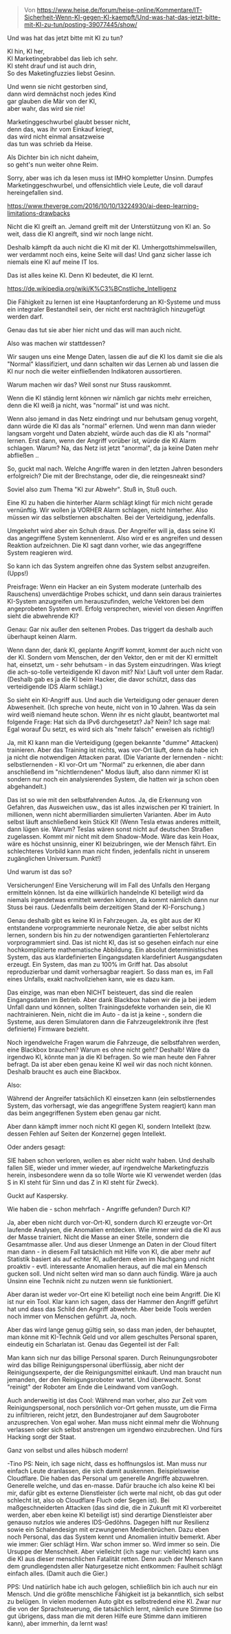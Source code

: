 > Von https://www.heise.de/forum/heise-online/Kommentare/IT-Sicherheit-Wenn-KI-gegen-KI-kaempft/Und-was-hat-das-jetzt-bitte-mit-KI-zu-tun/posting-39077445/show/

Und was hat das jetzt bitte mit KI zu tun?

KI hin, KI her,  
KI Marketingebrabbel das lieb ich sehr.  
KI steht drauf und ist auch drin,  
So des Maketingfuzzies liebst Gesinn.

Und wenn sie nicht gestorben sind,  
dann wird demnächst noch jedes Kind  
gar glauben die Mär von der KI,  
aber wahr, das wird sie nie!

Marketinggeschwurbel glaubt besser nicht,  
denn das, was ihr vom Einkauf kriegt,  
das wird nicht einmal ansatzweise  
das tun was schrieb da Heise.

Als Dichter bin ich nicht daheim,  
so geht's nun weiter ohne Reim.

Sorry, aber was ich da lesen muss ist IMHO kompletter Unsinn. Dumpfes Marketinggeschwurbel, und offensichtlich viele Leute, die voll darauf hereingefallen sind.

https://www.theverge.com/2016/10/10/13224930/ai-deep-learning-limitations-drawbacks

Nicht die KI greift an. Jemand greift mit der Unterstützung von KI an.
So weit, dass die KI angreift, sind wir noch lange nicht.

Deshalb kämpft da auch nicht die KI mit der KI.
Umhergottshimmelswillen, wer verdammt noch eins, keine Seite will das!
Und ganz sicher lasse ich niemals eine KI auf meine IT los.

Das ist alles keine KI. Denn KI bedeutet, die KI lernt.

https://de.wikipedia.org/wiki/K%C3%BCnstliche_Intelligenz

Die Fähigkeit zu lernen ist eine Hauptanforderung an KI-Systeme und muss ein integraler Bestandteil sein, der nicht erst nachträglich hinzugefügt werden darf.

Genau das tut sie aber hier nicht und das will man auch nicht.

Also was machen wir stattdessen?

Wir saugen uns eine Menge Daten, lassen die auf die KI los damit sie die als "Normal" klassifiziert, und dann schalten wir das Lernen ab und lassen die KI nur noch die weiter einfließenden Indikatoren aussortieren.

Warum machen wir das? Weil sonst nur Stuss rauskommt.

Wenn die KI ständig lernt können wir nämlich gar nichts mehr erreichen,
denn die KI weiß ja nicht, was "normal" ist und was nicht.

Wenn also jemand in das Netz eindringt und nur behutsam genug vorgeht,
dann würde die KI das als "normal" erlernen. Und wenn man dann wieder
langsam vorgeht und Daten abzieht, würde auch das die KI als "normal"
lernen. Erst dann, wenn der Angriff vorüber ist, würde die KI Alarm schlagen.
Warum? Na, das Netz ist jetzt "anormal", da ja keine Daten mehr abfließen ..

So, guckt mal nach. Welche Angriffe waren in den letzten Jahren besonders erfolgreich? Die mit der Brechstange, oder die, die reingesneakt sind?

Soviel also zum Thema "KI zur Abwehr". Stuß in, Stuß ouch.

Eine KI zu haben die hinterher Alarm schlägt klingt für mich nicht gerade vernünftig.
Wir wollen ja VORHER Alarm schlagen, nicht hinterher. Also müssen wir das selbstlernen abschalten. Bei der Verteidigung, jedenfalls.

Umgekehrt wird aber ein Schuh draus. Der Angreifer will ja, dass seine KI das
angegriffene System kennenlernt. Also wird er es angreifen und dessen Reaktion
aufzeichnen. Die KI sagt dann vorher, wie das angegriffene System reagieren wird.

So kann ich das System angreifen ohne das System selbst anzugreifen. (Upps!)

Preisfrage: Wenn ein Hacker an ein System moderate (unterhalb des Rauschens) unverdächtige Probes schickt, und dann sein daraus trainiertes KI-System anzugreifen
um herauszufinden, welche Vektoren bei dem angeprobeten System evtl. Erfolg versprechen, wieviel von diesen Angriffen sieht die abwehrende KI?

Genau: Gar nix außer den seltenen Probes. Das triggert da deshalb auch überhaupt keinen Alarm.

Wenn dann der, dank KI, geplante Angriff kommt, kommt der auch nicht von der KI.
Sondern vom Menschen, der den Vektor, den er mit der KI ermittelt hat, einsetzt,
um - sehr behutsam - in das System einzudringen. Was kriegt die ach-so-tolle
verteidigende KI davon mit? Nix! Läuft voll unter dem Radar.
(Deshalb gab es ja die KI beim Hacker, die davor schützt, dass das verteidigende IDS Alarm schlägt.)

So sieht ein KI-Angriff aus. Und auch die Verteidigung oder genauer deren Abwesenheit.
(Ich spreche von heute, nicht von in 10 Jahren. Was da sein wird weiß niemand heute schon.
Wenn ihr es nicht glaubt, beantwortet mal folgende Frage: Hat sich da IPv6 durchgesetzt? Ja? Nein? Ich sage mal: Egal worauf Du setzt, es wird sich als "mehr falsch" erweisen als richtig!)

Ja, mit KI kann man die Verteidigung (gegen bekannte "dumme" Attacken) trainieren. Aber das Training ist nichts, was vor-Ort läuft, denn da habe ich ja nicht die notwendigen Attacken parat. (Die Variante der lernenden - nicht: selbstlernenden - KI vor-Ort um "Normal" zu erkennen, die aber dann anschließend im "nichtlerndenen" Modus läuft, also dann nimmer KI ist sondern nur noch ein analysierendes System, die hatten wir ja schon oben abgehandelt.)

Das ist so wie mit den selbstfahrenden Autos. Ja, die Erkennung von Gefahren, das Ausweichen usw., das ist alles inzwischen per KI trainiert. In millionen, wenn nicht abermilliarden simulierten Varianten. Aber im Auto selbst läuft anschließend kein Stück KI! (Wenn Tesla etwas anderes mitteilt, dann lügen sie. Warum? Teslas wären sonst nicht auf deutschen Straßen zugelassen. Kommt mir nicht mit dem Shadow-Mode. Wäre das kein Hoax, wäre es höchst unsinnig, einer KI beizubringen, wie der Mensch fährt. Ein schlechteres Vorbild kann man nicht finden, jedenfalls nicht in unserem zugänglichen Universum. Punkt!)

Und warum ist das so?

Versicherungen! Eine Versicherung will im Fall des Unfalls den Hergang ermitteln können. Ist da eine willkürlich handelnde KI beteiligt wird da niemals irgendetwas ermittelt werden können, da kommt nämlich dann nur Stuss bei raus. (Jedenfalls beim derzeitigen Stand der KI-Forschung.)

Genau deshalb gibt es keine KI in Fahrzeugen. Ja, es gibt aus der KI entstandene vorprogrammierte neuronale Netze, die aber selbst nichts lernen, sondern bis hin
zu der notwendigen garantierten Fehlertoleranz vorprogrammiert sind. Das ist
nicht KI, das ist so gesehen einfach nur eine hochkomplizierte mathematische Abbildung. Ein absolut deterministisches System, das aus klardefinierten Eingangsdaten klardefiniert Ausgangsdaten erzeugt. Ein System, das man zu 100% im Griff hat. Das absolut reproduzierbar und damit vorhersagbar reagiert. So dass man es, im Fall eines Unfalls, exakt nachvollziehen kann, wie es dazu kam.

Das einzige, was man eben NICHT beisteuert, das sind die realen Eingangsdaten im Betrieb. Aber dank Blackbox haben wir die ja bei jedem Unfall dann und können, sollten Trainingsdefekte vorhanden sein, die KI nachtrainieren. Nein, nicht die im Auto - da ist ja keine -, sondern die Systeme, aus deren Simulatoren dann die Fahrzeugelektronik ihre (fest definierte) Firmware bezieht.

Noch irgendwelche Fragen warum die Fahrzeuge, die selbstfahren werden, eine Blackbox brauchen? Warum es ohne nicht geht? Deshalb! Wäre da irgendwo KI, könnte man ja die KI befragen. So wie man heute den Fahrer befragt. Da ist aber eben genau keine KI weil wir das noch nicht können. Deshalb braucht es auch eine Blackbox.

Also:

Während der Angreifer tatsächlich KI einsetzen kann (ein selbstlernendes System, das vorhersagt, wie das angegriffene System reagiert) kann man das beim angegriffenen System eben genau gar nicht.

Aber dann kämpft immer noch nicht KI gegen KI, sondern Intellekt (bzw. dessen Fehlen auf Seiten der Konzerne) gegen Intellekt.

Oder anders gesagt:

SIE haben schon verloren, wollen es aber nicht wahr haben. Und deshalb fallen SIE, wieder und immer wieder, auf irgendwelche Marketingfuzzis herein, insbesondere wenn da so tolle Worte wie KI verwendet werden (das S in KI steht für Sinn und das Z in KI steht für Zweck).

Guckt auf Kaspersky.

Wie haben die - schon mehrfach - Angriffe gefunden? Durch KI?

Ja, aber eben nicht durch vor-Ort-KI, sondern durch KI erzeugte vor-Ort laufende Analysen, die Anomalien entdecken. Wie immer wird da die KI aus der Masse trainiert. Nicht die Masse an einer Stelle, sondern die Gesamtmasse aller. Und aus dieser Unmenge an Daten in der Cloud filtert man dann - in diesem Fall tatsächlich mit Hilfe von KI, die aber mehr auf Statistik basiert als auf echter KI, außerdem eben im Nachgang und nicht proaktiv - evtl. interessante Anomalien heraus, auf die mal ein Mensch gucken soll. Und nicht selten wird man so dann auch fündig. Wäre ja auch Unsinn eine Technik nicht zu nutzen wenn sie funktioniert.

Aber daran ist weder vor-Ort eine KI beteiligt noch eine beim Angriff. Die KI ist nur ein Tool. Klar kann ich sagen, dass der Hammer den Angriff geführt hat und dass das Schild den Angriff abwehrte. Aber beide Tools werden noch immer von Menschen geführt. Ja, noch.

Aber das wird lange genug gültig sein, so dass man jeden, der behauptet, man könne mit KI-Technik Geld und vor allem geschultes Personal sparen, eindeutig ein Scharlatan ist. Genau das Gegenteil ist der Fall:

Man kann sich nur das billige Personal sparen. Durch Reinungungsroboter wird das billige Reinigungspersonal überflüssig, aber nicht der Reinigungsexperte, der die Reinigungsmittel einkauft. Und man braucht nun jemanden, der den Reinigungsroboter wartet. Und überwacht. Sonst "reinigt" der Roboter am Ende die Leindwand vom vanGogh.

Auch anderweitig ist das Cool: Während man vorher, also zur Zeit vom Reinigungspersonal, noch persönlich vor-Ort gehen musste, um die Firma zu infiltrieren, reicht jetzt, den Bundestrojaner auf dem Saugroboter anzusprechen. Von egal woher. Man muss nicht einmal mehr die Wohnung verlassen oder sich selbst anstrengen um irgendwo einzubrechen. Und fürs Hacking sorgt der Staat.

Ganz von selbst und alles hübsch modern!

-Tino
PS: Nein, ich sage nicht, dass es hoffnungslos ist. Man muss nur einfach Leute dranlassen, die sich damit auskennen. Beispielsweise Cloudflare. Die haben das Personal um generelle Angriffe abzuwehren. Generelle welche, und das en-masse. Dafür brauche ich also keine KI bei mir, dafür gibt es externe Dienstleister (ich werte mal nicht, ob das gut oder schlecht ist, also ob Cloudflare Fluch oder Segen ist). Bei maßgeschneiderten Attacken (das sind die, die in Zukunft mit KI vorbereitet werden, aber eben keine KI beteiligt ist) sind derartige Dienstleister aber genauso nutzlos wie anderes IDS-Gedöhns. Dagegen hilft nur Resilienz sowie ein Schalendesign mit erzwungenen Medienbrüchen. Dazu eben noch Personal, das das System kennt und Anomalien intuitiv bemerkt. Aber wie immer: Gier schlägt Hirn. War schon immer so. Wird immer so sein. Die Ursuppe der Menschheit. Aber vielleicht (ich sage nur: vielleicht) kann uns die KI aus dieser menschlichen Fatalität retten. Denn auch der Mensch kann dem grundlegendsten aller Naturgesetze nicht entkommen: Faulheit schlägt einfach alles. (Damit auch die Gier.)

PPS: Und natürlich habe ich auch gelogen, schließlich bin ich auch nur ein Mensch. Und die größte menschliche Fähigkeit ist ja bekanntlich, sich selbst zu belügen. In vielen modernen Auto gibt es selbstredend eine KI. Zwar nur die von der Sprachsteuerung, die tatsächlich lernt, nämlich eure Stimme (so gut übrigens, dass man die mit deren Hilfe eure Stimme dann imitieren kann), aber immerhin, da lernt was!
